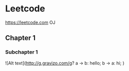 # Leetcode
https://leetcode.com OJ
## Chapter 1
### Subchapter 1

![Alt text](http://g.gravizo.com/g?
a -> b: hello;
b -> a: hi;
)
